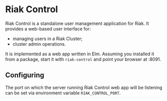 # Riak Control

Riak Control is a standalone user management application for Riak.
It provides a web-based user interface for:

* managing users in a Riak Cluster;
* cluster admin operations.

It is implemented as a web app written in Elm. Assuming you installed
it from a package, start it with `riak-control` and point your
browser at <this-host-address>:8091.

## Configuring

The port on which the server running Riak Control web app will be
listening can be set via environment variable `RIAK_CONTROL_PORT`.
